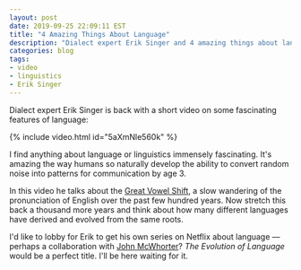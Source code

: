 ```yaml
---
layout: post
date: 2019-09-25 22:09:11 EST
title: "4 Amazing Things About Language"
description: "Dialect expert Erik Singer and 4 amazing things about languages."
categories: blog
tags:
- video
- linguistics
- Erik Singer
---
```


Dialect expert Erik Singer is back with a short video on some fascinating features of language:

{% include video.html id="5aXmNle560k" %}

I find anything about language or linguistics immensely fascinating. It's amazing the way humans so naturally develop the ability to convert random noise into patterns for communication by age 3.

In this video he talks about the [Great Vowel Shift](https://en.wikipedia.org/wiki/Great_Vowel_Shift "The Great Vowel Shift"), a slow wandering of the pronunciation of English over the past few hundred years. Now stretch this back a thousand more years and think about how many different languages have derived and evolved from the same roots.

I'd like to lobby for Erik to get his own series on Netflix about language — perhaps a collaboration with [John McWhorter](https://en.wikipedia.org/wiki/John_McWhorter "John McWhorter")? _The Evolution of Language_ would be a perfect title. I'll be here waiting for it.
